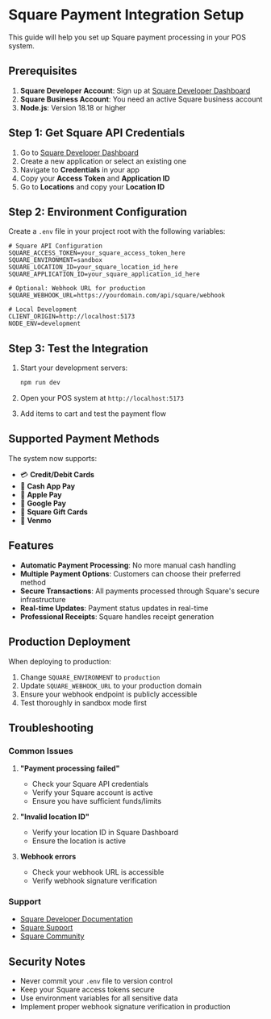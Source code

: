 # Square Payment Integration Setup

This guide will help you set up Square payment processing in your POS system.

## Prerequisites

1. **Square Developer Account**: Sign up at [Square Developer Dashboard](https://developer.squareup.com/)
2. **Square Business Account**: You need an active Square business account
3. **Node.js**: Version 18.18 or higher

## Step 1: Get Square API Credentials

1. Go to [Square Developer Dashboard](https://developer.squareup.com/)
2. Create a new application or select an existing one
3. Navigate to **Credentials** in your app
4. Copy your **Access Token** and **Application ID**
5. Go to **Locations** and copy your **Location ID**

## Step 2: Environment Configuration

Create a `.env` file in your project root with the following variables:

```env
# Square API Configuration
SQUARE_ACCESS_TOKEN=your_square_access_token_here
SQUARE_ENVIRONMENT=sandbox
SQUARE_LOCATION_ID=your_square_location_id_here
SQUARE_APPLICATION_ID=your_square_application_id_here

# Optional: Webhook URL for production
SQUARE_WEBHOOK_URL=https://yourdomain.com/api/square/webhook

# Local Development
CLIENT_ORIGIN=http://localhost:5173
NODE_ENV=development
```

## Step 3: Test the Integration

1. Start your development servers:
   ```bash
   npm run dev
   ```

2. Open your POS system at `http://localhost:5173`

3. Add items to cart and test the payment flow

## Supported Payment Methods

The system now supports:
- 💳 **Credit/Debit Cards**
- 📱 **Cash App Pay**
- 🍎 **Apple Pay**
- 🤖 **Google Pay**
- 🎁 **Square Gift Cards**
- 💙 **Venmo**

## Features

- **Automatic Payment Processing**: No more manual cash handling
- **Multiple Payment Options**: Customers can choose their preferred method
- **Secure Transactions**: All payments processed through Square's secure infrastructure
- **Real-time Updates**: Payment status updates in real-time
- **Professional Receipts**: Square handles receipt generation

## Production Deployment

When deploying to production:

1. Change `SQUARE_ENVIRONMENT` to `production`
2. Update `SQUARE_WEBHOOK_URL` to your production domain
3. Ensure your webhook endpoint is publicly accessible
4. Test thoroughly in sandbox mode first

## Troubleshooting

### Common Issues

1. **"Payment processing failed"**
   - Check your Square API credentials
   - Verify your Square account is active
   - Ensure you have sufficient funds/limits

2. **"Invalid location ID"**
   - Verify your location ID in Square Dashboard
   - Ensure the location is active

3. **Webhook errors**
   - Check your webhook URL is accessible
   - Verify webhook signature verification

### Support

- [Square Developer Documentation](https://developer.squareup.com/docs)
- [Square Support](https://squareup.com/help)
- [Square Community](https://community.squareup.com/)

## Security Notes

- Never commit your `.env` file to version control
- Keep your Square access tokens secure
- Use environment variables for all sensitive data
- Implement proper webhook signature verification in production

